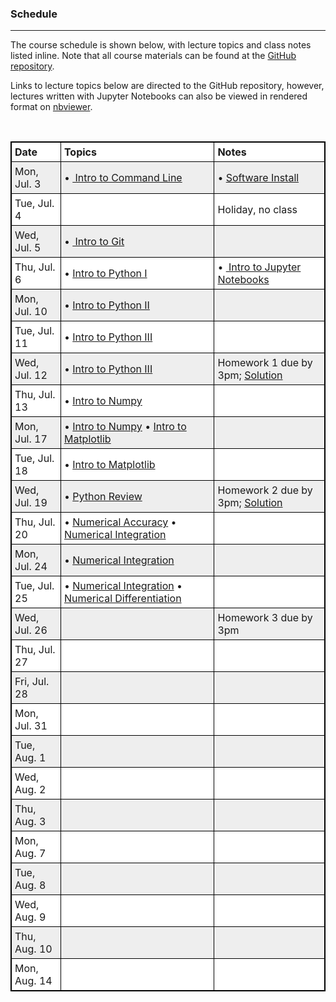 ### Schedule
-------------
The course schedule is shown below, with lecture topics and class notes listed inline.
Note that all course materials can be found at the [GitHub repository](https://github.com/nkern/Astro_9).

Links to lecture topics below are directed to the GitHub repository, however, lectures written with Jupyter Notebooks can also be viewed in rendered format on [nbviewer](http://nbviewer.jupyter.org/github/nkern/Astro_9/tree/master/lectures/).

<br>

<head>
<style>
table {
    width:100%;
}
table, th, td {
    border: 1px solid black;
    border-collapse: collapse;
}
th, td {
    padding: 5px;
    text-align: left;
}
table tr:nth-child(even) {
    background-color: #eee;
}
table tr:nth-child(odd) {
   background-color:#fff;
}

</style>
</head>

<body>

<table>
  <tr>
    <th>Date</th>
    <th>Topics</th> 
    <th>Notes</th>
  </tr>

  <tr>
    <td>Mon, Jul. 3</td>
    <td>
        • <a href="https://github.com/nkern/Astro_9/tree/master/lectures/01_IntroComputing">
                Intro to Command Line</a>
    </td>
    <td>
        • <a href="https://nkern.github.io/Astro_9/install.html">Software Install</a>
    </td>
  </tr>

  <tr>
    <td>Tue, Jul. 4</td>
    <td>
    </td>
    <td>
        Holiday, no class
    </td>
  </tr>

  <tr>
    <td>Wed, Jul. 5</td>
    <td>
        • <a href="https://github.com/nkern/Astro_9/tree/master/lectures/01_IntroComputing">
                Intro to Git</a>
    </td>
    <td>
    </td>
  </tr>

  <tr>
    <td>Thu, Jul. 6</td>
    <td>
        • <a href="https://github.com/nkern/Astro_9/tree/master/lectures/02_IntroPython">
            Intro to Python I</a>
    </td>
    <td>
        • <a href="https://github.com/nkern/Astro_9/tree/master/lectures/02_IntroPython">
                Intro to Jupyter Notebooks</a>
    </td>
  </tr>


  <tr>
    <td>Mon, Jul. 10</td>
    <td>
        • <a href="https://github.com/nkern/Astro_9/tree/master/lectures/02_IntroPython">
            Intro to Python II</a>
    </td>
    <td>
    </td>
  </tr>

  <tr>
    <td>Tue, Jul. 11</td>
    <td>
        • <a href="https://github.com/nkern/Astro_9/tree/master/lectures/02_IntroPython">
            Intro to Python III</a>
    </td>
    <td>
    </td>
  </tr>

  <tr>
    <td>Wed, Jul. 12</td>
    <td>
		• <a href="https://github.com/nkern/Astro_9/tree/master/lectures/02_IntroPython">
            Intro to Python III</a>
    </td>
    <td>
        Homework 1 due by 3pm;
        <a href="https://github.com/nkern/Astro_9/tree/master/hmk_sols">Solution</a>
    </td>
  </tr>

  <tr>
    <td>Thu, Jul. 13</td>
    <td>
		• <a href="https://github.com/nkern/Astro_9/tree/master/lectures/03_NumpyScipyMatplot">
					Intro to Numpy</a>
    </td>
    <td>
    </td>
  </tr>


  <tr>
    <td>Mon, Jul. 17</td>
    <td>
		• <a href="https://github.com/nkern/Astro_9/tree/master/lectures/03_NumpyScipyMatplot">
                    Intro to Numpy</a>
		• <a href="https://github.com/nkern/Astro_9/tree/master/lectures/03_NumpyScipyMatplot">
                    Intro to Matplotlib</a>
    </td>
    <td>
    </td>
  </tr>

  <tr>
    <td>Tue, Jul. 18</td>
    <td>
		• <a href="https://github.com/nkern/Astro_9/tree/master/lectures/03_NumpyScipyMatplot">
                    Intro to Matplotlib</a>
    </td>
    <td>
    </td>
  </tr>

  <tr>
    <td>Wed, Jul. 19</td>
    <td>
        • <a href="https://github.com/nkern/Astro_9/tree/master/lectures/03_NumpyScipyMatplot">
                    Python Review</a>
    </td>
    <td>
		Homework 2 due by 3pm;
        <a href="https://github.com/nkern/Astro_9/tree/master/hmk_sols">Solution</a>
    </td>
  </tr>

  <tr>
    <td>Thu, Jul. 20</td>
    <td>
        • <a href="https://github.com/nkern/Astro_9/tree/master/lectures/04_CompPhys">
                    Numerical Accuracy</a>
        • <a href="https://github.com/nkern/Astro_9/tree/master/lectures/04_CompPhys">
                    Numerical Integration</a>
    </td>
    <td>
    </td>
  </tr>


  <tr>
    <td>Mon, Jul. 24</td>
    <td>
		• <a href="https://github.com/nkern/Astro_9/tree/master/lectures/04_CompPhys">
					Numerical Integration</a>
    </td>
    <td>
    </td>
  </tr>

  <tr>
    <td>Tue, Jul. 25</td>
    <td>
        • <a href="https://github.com/nkern/Astro_9/tree/master/lectures/04_CompPhys">
                    Numerical Integration</a>
        • <a href="https://github.com/nkern/Astro_9/tree/master/lectures/04_CompPhys">
                            Numerical Differentiation</a>
    </td>
    <td>
    </td>
  </tr>

  <tr>
    <td>Wed, Jul. 26</td>
    <td>
    </td>
    <td>
        Homework 3 due by 3pm
    </td>
  </tr>

  <tr>
    <td>Thu, Jul. 27</td>
    <td>
    </td>
    <td>
    </td>
  </tr>

  <tr>
    <td>Fri, Jul. 28</td>
    <td>
    </td>
    <td>
    </td>
  </tr>

  <tr>
    <td>Mon, Jul. 31</td>
    <td>
    </td>
    <td>
    </td>
  </tr>

  <tr>
    <td>Tue, Aug. 1</td>
    <td>
    </td>
    <td>
    </td>
  </tr>

  <tr>
    <td>Wed, Aug. 2</td>
    <td>
    </td>
    <td>
    </td>
  </tr>

  <tr>
    <td>Thu, Aug. 3</td>
    <td>
    </td>
    <td>
    </td>
  </tr>

  <tr>
    <td>Mon, Aug. 7</td>
    <td>
    </td>
    <td>
    </td>
  </tr>

  <tr>
    <td>Tue, Aug. 8</td>
    <td>
    </td>
    <td>
    </td>
  </tr>

  <tr>
    <td>Wed, Aug. 9</td>
    <td>
    </td>
    <td>
    </td>
  </tr>

  <tr>
    <td>Thu, Aug. 10</td>
    <td>
    </td>
    <td>
    </td>
  </tr>

  <tr>
    <td>Mon, Aug. 14</td>
    <td>
    </td>
    <td>
    </td>
  </tr>


</table>
<br>

</body>

